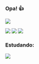 ### Opa! 👍

<picture>
  <source
    srcset="https://github-readme-stats.vercel.app/api?username=igordesa&show_icons=true&theme=merko"
    media="(prefers-color-scheme: dark)"
  />
  <source
    srcset="https://github-readme-stats.vercel.app/api?username=igordesa&show_icons=true"
    media="(prefers-color-scheme: light), (prefers-color-scheme: no-preference)"
  />
  <img src="https://github-readme-stats.vercel.app/api?username=igordesa&show_icons=true" />
</picture>





<div>

<a href="https://discord.com/users/341995201788903424" target="blank"><img src="https://img.shields.io/badge/Discord-7289DA?style=for-the-badge&logo=discord&logoColor=white" target="_blank"></a>
<a href="https://www.linkedin.com/in/igor-de-s%C3%A1-958470281/" target="blank"><img src="https://img.shields.io/badge/LinkedIn-0077B5?style=for-the-badge&logo=linkedin&logoColor=white" target="_blank"></a>
<a href="https://www.instagram.com/begac94/" target="blank"><img src="https://img.shields.io/badge/Instagram-E4405F?style=for-the-badge&logo=instagram&logoColor=white" target="_blank"></a>


### Estudando:

</div>

<p align="left">
  <a href="https://devicons.dev.br/">
    <img src="https://devicons.dev.br/icons?icon=JavaScript,NodeJS&theme=dark" />
  </a>
</p>
